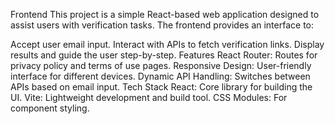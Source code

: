 Frontend
This project is a simple React-based web application designed to assist users with verification tasks. The frontend provides an interface to:

Accept user email input.
Interact with APIs to fetch verification links.
Display results and guide the user step-by-step.
Features
React Router: Routes for privacy policy and terms of use pages.
Responsive Design: User-friendly interface for different devices.
Dynamic API Handling: Switches between APIs based on email input.
Tech Stack
React: Core library for building the UI.
Vite: Lightweight development and build tool.
CSS Modules: For component styling.
